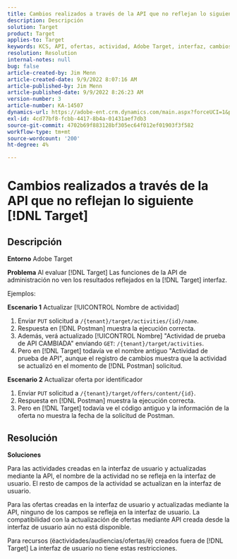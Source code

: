 ```yaml
---
title: Cambios realizados a través de la API que no reflejan lo siguiente [!DNL Target]
description: Descripción
solution: Target
product: Target
applies-to: Target
keywords: KCS, API, ofertas, actividad, Adobe Target, interfaz, cambios
resolution: Resolution
internal-notes: null
bug: false
article-created-by: Jim Menn
article-created-date: 9/9/2022 8:07:16 AM
article-published-by: Jim Menn
article-published-date: 9/9/2022 8:26:23 AM
version-number: 3
article-number: KA-14507
dynamics-url: https://adobe-ent.crm.dynamics.com/main.aspx?forceUCI=1&pagetype=entityrecord&etn=knowledgearticle&id=ccc21268-1630-ed11-9db1-0022480866ad
exl-id: 4cd77bf8-fcbb-4417-8b4a-01431aef7db3
source-git-commit: 4702b69f883128bf305ec64f012ef01903f3f582
workflow-type: tm+mt
source-wordcount: '200'
ht-degree: 4%

---
```


# Cambios realizados a través de la API que no reflejan lo siguiente [!DNL Target]

## Descripción


<b>Entorno</b>
Adobe Target

<b>Problema</b>
Al evaluar [!DNL Target] Las funciones de la API de administración no ven los resultados reflejados en la [!DNL Target] interfaz.

Ejemplos:

<b>Escenario 1</b>
Actualizar [!UICONTROL Nombre de actividad]

1. Enviar `PUT` solicitud a `/{tenant}/target/activities/{id}/name`.
2. Respuesta en [!DNL Postman] muestra la ejecución correcta.
3. Además, verá actualizado [!UICONTROL Nombre] &quot;Actividad de prueba de API CAMBIADA&quot; enviando `GET`: `/{tenant}/target/activities`.
4. Pero en [!DNL Target] todavía ve el nombre antiguo &quot;Actividad de prueba de API&quot;, aunque el registro de cambios muestra que la actividad se actualizó en el momento de [!DNL Postman] solicitud.


<b>Escenario 2</b>
Actualizar oferta por identificador

1. Enviar `PUT` solicitud a `/{tenant}/target/offers/content/{id}`.
2. Respuesta en [!DNL Postman] muestra la ejecución correcta.
3. Pero en [!DNL Target] todavía ve el código antiguo y la información de la oferta no muestra la fecha de la solicitud de Postman.







## Resolución


<b>Soluciones</b>

Para las actividades creadas en la interfaz de usuario y actualizadas mediante la API, el nombre de la actividad no se refleja en la interfaz de usuario. El resto de campos de la actividad se actualizan en la interfaz de usuario.

Para las ofertas creadas en la interfaz de usuario y actualizadas mediante la API, ninguno de los campos se refleja en la interfaz de usuario. La compatibilidad con la actualización de ofertas mediante API creada desde la interfaz de usuario aún no está disponible.

Para recursos (ёactividades/audiencias/ofertas/ё) creados fuera de [!DNL Target] La interfaz de usuario no tiene estas restricciones.
